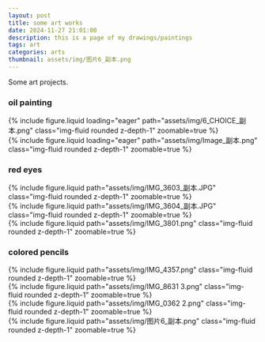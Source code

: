 ```yaml
---
layout: post
title: some art works
date: 2024-11-27 21:01:00
description: this is a page of my drawings/paintings
tags: art
categories: arts
thumbnail: assets/img/图片6_副本.png
---
```


Some art projects.

### oil painting

<div class="row mt-3">
    <div class="col-sm mt-3 mt-md-0">
        {% include figure.liquid loading="eager" path="assets/img/6_CHOICE_副本.png" class="img-fluid rounded z-depth-1" zoomable=true %}
    </div>
    <div class="col-sm mt-3 mt-md-0">
        {% include figure.liquid loading="eager" path="assets/img/Image_副本.png" class="img-fluid rounded z-depth-1" zoomable=true %}
    </div>
</div>

### red eyes

<div class="row mt-3">
    <div class="col-sm mt-3 mt-md-0">
        {% include figure.liquid path="assets/img/IMG_3603_副本.JPG" class="img-fluid rounded z-depth-1" zoomable=true %}
    </div>
    <div class="col-sm mt-3 mt-md-0">
        {% include figure.liquid path="assets/img/IMG_3604_副本.JPG" class="img-fluid rounded z-depth-1" zoomable=true %}
    </div>
    <div class="col-sm mt-3 mt-md-0">
        {% include figure.liquid path="assets/img/IMG_3801.png" class="img-fluid rounded z-depth-1" zoomable=true %}
    </div>
</div>

### colored pencils

<div class="row mt-3">
    <div class="col-sm mt-3 mt-md-0">
        {% include figure.liquid path="assets/img/IMG_4357.png" class="img-fluid rounded z-depth-1" zoomable=true %}
    </div>
    <div class="col-sm mt-3 mt-md-0">
        {% include figure.liquid path="assets/img/IMG_8631 3.png" class="img-fluid rounded z-depth-1" zoomable=true %}
    </div>
    <div class="col-sm mt-3 mt-md-0">
        {% include figure.liquid path="assets/img/IMG_0362 2.png" class="img-fluid rounded z-depth-1" zoomable=true %}
    </div>
     <div class="col-sm mt-3 mt-md-0">
        {% include figure.liquid path="assets/img/图片6_副本.png" class="img-fluid rounded z-depth-1" zoomable=true %}
    </div>
</div>
